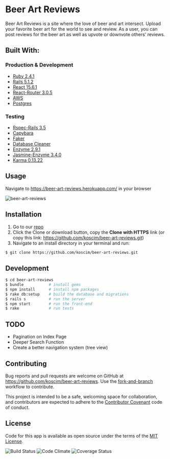 # Beer Art Reviews

Beer Art Reviews is a site where the love of beer and art intersect. Upload your favorite beer art for the world to see and review. As a user, you can post reviews for the beer art as well as upvote or downvote others' reviews.

## Built With:

### Production & Development
* [Ruby 2.4.1](https://www.ruby-lang.org/en/documentation/)
* [Rails 5.1.2](https://rubygems.org/gems/rails/versions/5.1.2)
* [React 15.6.1](https://github.com/facebook/react/releases)
* [React-Router 3.0.5](https://github.com/ReactTraining/react-router)
* [AWS](https://aws.amazon.com/)
* [Postgres](http://postgresapp.com/documentation/)

### Testing
* [Rspec-Rails 3.5](https://relishapp.com/rspec/rspec-rails/v/3-5/docs)
* [Capybara](https://github.com/teamcapybara/capybara)
* [Faker](https://github.com/stympy/faker)
* [Database Cleaner](https://github.com/DatabaseCleaner/database_cleaner)
* [Enzyme 2.9.1](https://github.com/airbnb/enzyme)
* [Jasmine-Enzyme 3.4.0](https://github.com/blainekasten/enzyme-matchers/blob/master/packages/jasmine-enzyme/README.md)
* [Karma 0.13.22](https://github.com/karma-runner/karma)

## Usage

Navigate to <https://beer-art-reviews.herokuapp.com/> in your browser

![beer-art-reviews](https://s3.amazonaws.com/beer-art-reviews-production/uploads/Screenshots/Screenshot+Beer+Art+Reviews+Now+With+Bubbles.png "Beer Art Reviews")

## Installation

1. Go to our [repo](https://github.com/koscim/beer-art-reviews)
2. Click the Clone or download button, copy the **Clone with HTTPS** link (or copy this link: https://github.com/koscim/beer-art-reviews.git)
3. Navigate to an install directory in your terminal and run:
```bash
$ git clone https://github.com/koscim/beer-art-reviews.git
```
## Development

```bash
$ cd beer-art-reviews
$ bundle           # install gems
$ npm install      # install npm packages
$ rake db:setup    # build the database and migrations
$ rails s          # run the server
$ npm start        # run the front-end
$ rake             # run tests
```

## TODO

* Pagination on Index Page
* Deeper Search Function
* Create a better navigation system (tree view)

## Contributing

Bug reports and pull requests are welcome on GitHub at https://github.com/koscim/beer-art-reviews. Use the [fork-and-branch](http://blog.scottlowe.org/2015/01/27/using-fork-branch-git-workflow/) workflow to contribute.

This project is intended to be a safe, welcoming space for collaboration, and contributors are expected to adhere to the [Contributor Covenant](http://contributor-covenant.org) code of conduct.

## License

Code for this app is available as open source under the terms of the [MIT License](http://opensource.org/licenses/MIT).

![Build Status](https://codeship.com/projects/d1fac080-7471-0135-298f-6261ba794a34/status?branch=master)
![Code Climate](https://codeclimate.com/github/koscim/beer-art-reviews.png)
![Coverage Status](https://coveralls.io/repos/koscim/beer-art-reviews/badge.png)
